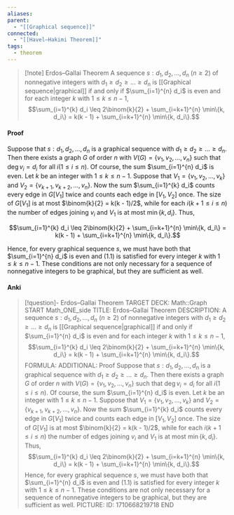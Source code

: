 ```yaml
---
aliases: 
parent:
  - "[[Graphical sequence]]"
connected:
  - "[[Havel–Hakimi Theorem]]"
tags:
  - theorem
---
```


> [!note] Erdos–Gallai Theorem
A sequence $s: d_1, d_2, \ldots, d_n$ $(n \geq 2)$ of nonnegative integers with $d_1 \geq d_2 \geq \ldots \geq d_n$ is [[Graphical sequence|graphical]]  if and only if $\sum_{i=1}^{n} d_i$ is even and for each integer $k$ with $1 \leq k \leq n-1$,
$$\sum_{i=1}^{k} d_i \leq 2\binom{k}{2} + \sum_{i=k+1}^{n} \min\{k, d_i\} = k(k - 1) + \sum_{i=k+1}^{n} \min\{k, d_i\}.$$


#### Proof
Suppose that $s: d_1, d_2, \ldots, d_n$ is a graphical sequence with $d_1 \geq d_2 \geq \ldots \geq d_n$. Then there exists a graph $G$ of order $n$ with $V(G) = \{v_1, v_2, \ldots, v_n\}$ such that $\deg v_i = d_i$ for all $i (1 \leq i \leq n)$. Of course, the sum $\sum_{i=1}^{n} d_i$ is even. Let $k$ be an integer with $1 \leq k \leq n - 1$. Suppose that $V_1 = \{v_1, v_2, \ldots, v_k\}$ and $V_2 = \{v_{k+1}, v_{k+2}, \ldots, v_n\}$. Now the sum $\sum_{i=1}^{k} d_i$ counts every edge in $G[V_1]$ twice and counts each edge in $[V_1, V_2]$ once. The size of $G[V_1]$ is at most $\binom{k}{2} = k(k - 1)/2$, while for each $i (k + 1 \leq i \leq n)$ the number of edges joining $v_i$ and $V_1$ is at most $\min\{k, d_i\}$. Thus,

$$\sum_{i=1}^{k} d_i \leq 2\binom{k}{2} + \sum_{i=k+1}^{n} \min\{k, d_i\} = k(k - 1) + \sum_{i=k+1}^{n} \min\{k, d_i\}.$$

Hence, for every graphical sequence $s$, we must have both that $\sum_{i=1}^{n} d_i$ is even and (1.1) is satisfied for every integer $k$ with $1 \leq k \leq n - 1$. These conditions are not only necessary for a sequence of nonnegative integers to be graphical, but they are sufficient as well. 


#### Anki
> [!question]- Erdos–Gallai Theorem
TARGET DECK: Math::Graph 
START
Math_ONE_side
TITLE: Erdos–Gallai Theorem
DESCRIPTION: A sequence $s: d_1, d_2, \ldots, d_n$ $(n \geq 2)$ of nonnegative integers with $d_1 \geq d_2 \geq \ldots \geq d_n$ is [[Graphical sequence|graphical]]  if and only if $\sum_{i=1}^{n} d_i$ is even and for each integer $k$ with $1 \leq k \leq n-1$,
$$\sum_{i=1}^{k} d_i \leq 2\binom{k}{2} + \sum_{i=k+1}^{n} \min\{k, d_i\} = k(k - 1) + \sum_{i=k+1}^{n} \min\{k, d_i\}.$$
FORMULA: 
ADDITIONAL: Proof
> Suppose that $s: d_1, d_2, \ldots, d_n$ is a graphical sequence with $d_1 \geq d_2 \geq \ldots \geq d_n$. Then there exists a graph $G$ of order $n$ with $V(G) = \{v_1, v_2, \ldots, v_n\}$ such that $\deg v_i = d_i$ for all $i (1 \leq i \leq n)$. Of course, the sum $\sum_{i=1}^{n} d_i$ is even. Let $k$ be an integer with $1 \leq k \leq n - 1$. Suppose that $V_1 = \{v_1, v_2, \ldots, v_k\}$ and $V_2 = \{v_{k+1}, v_{k+2}, \ldots, v_n\}$. Now the sum $\sum_{i=1}^{k} d_i$ counts every edge in $G[V_1]$ twice and counts each edge in $[V_1, V_2]$ once. The size of $G[V_1]$ is at most $\binom{k}{2} = k(k - 1)/2$, while for each $i (k + 1 \leq i \leq n)$ the number of edges joining $v_i$ and $V_1$ is at most $\min\{k, d_i\}$. Thus,
> $$\sum_{i=1}^{k} d_i \leq 2\binom{k}{2} + \sum_{i=k+1}^{n} \min\{k, d_i\} = k(k - 1) + \sum_{i=k+1}^{n} \min\{k, d_i\}.$$
> Hence, for every graphical sequence $s$, we must have both that $\sum_{i=1}^{n} d_i$ is even and (1.1) is satisfied for every integer $k$ with $1 \leq k \leq n - 1$. These conditions are not only necessary for a sequence of nonnegative integers to be graphical, but they are sufficient as well. 
PICTURE:
ID: 1710668219718
END